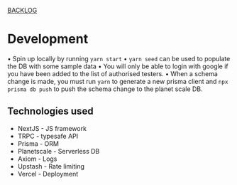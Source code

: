 [BACKLOG](https://trello.com/b/OTKhjxOt/yamaha-pupil-management)

# Development

• Spin up locally by running `yarn start`
• `yarn seed` can be used to populate the DB with some sample data
• You will only be able to login with google if you have been added to the list of authorised testers.
• When a schema change is made, you must run `yarn` to generate a new prisma client and `npx prisma db push` to push the schema change to the planet scale DB.

## Technologies used
- NextJS - JS framework
- TRPC - typesafe API
- Prisma - ORM
- Planetscale - Serverless DB
- Axiom - Logs
- Upstash - Rate limiting
- Vercel - Deployment